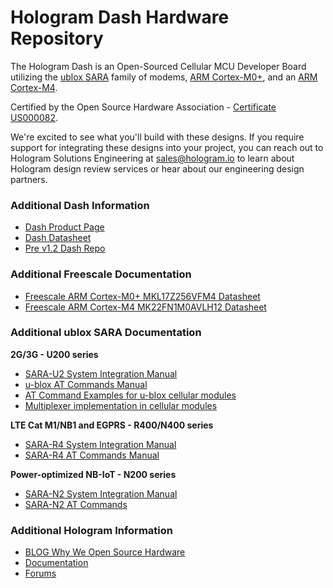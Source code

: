 # Hologram Dash Hardware Repository

The Hologram Dash is an Open-Sourced Cellular MCU Developer Board utilizing the [ublox SARA](https://www.u-blox.com/en/product-search/field_product_form/sara-111) family of modems, [ARM Cortex-M0+](https://www.mouser.com/ProductDetail/NXP-Freescale/MKL17Z256VFM4/?qs=sGAEpiMZZMsrb0xF%2FYczN2b%252bEswDCxRovw9noGekbwBCU7fbhyrbpg%3D%3D), and an [ARM Cortex-M4](https://www.mouser.com/productdetail/nxp-freescale/mk22fn1m0avlh12?qs=sGAEpiMZZMvu0Nwh4cA1weykV7KKB4hmpEGIIX8z2SGjfkLAT5PTyQ%3D%3D). 

Certified by the Open Source Hardware Association - [Certificate US000082](http://certificate.oshwa.org/certification-directory/).

We're excited to see what you'll build with these designs. If you require support for integrating these designs into your project, you can reach out to Hologram Solutions Engineering at sales@hologram.io to learn about Hologram design review services or hear about our engineering design partners.

### Additional Dash Information

 - [Dash Product Page](https://hologram.io/dash/)
 - [Dash Datasheet](https://hologram.io/docs/reference/dash/datasheet/)
 - [Pre v1.2 Dash Repo](https://github.com/hologram-io/hologram-hardware)

### Additional Freescale Documentation

 - [Freescale ARM Cortex-M0+ MKL17Z256VFM4 Datasheet](https://www.mouser.com/ds/2/302/KL17P64M48SF6-1126486.pdf)
 - [Freescale ARM Cortex-M4 MK22FN1M0AVLH12 Datasheet](https://www.mouser.com/ds/2/302/K22P64M120SF5V2-1126240.pdf)

### Additional ublox SARA Documentation

**2G/3G - U200 series**
 - [SARA-U2 System Integration Manual](https://www.u-blox.com/sites/default/files/SARA-G3-U2_SysIntegrManual_%28UBX-13000995%29_0.pdf)
 - [u-blox AT Commands Manual](https://www.u-blox.com/sites/default/files/u-blox-CEL_ATCommands_%28UBX-13002752%29.pdf)
 - [AT Command Examples for u-blox cellular modules](https://www.u-blox.com/sites/default/files/AT-CommandsExamples_AppNote_%28UBX-13001820%29.pdf)
 - [Multiplexer implementation in cellular modules](https://www.u-blox.com/sites/default/files/products/documents/MuxImplementation_ApplicationNote_%28UBX-13001887%29.pdf)
 
**LTE Cat M1/NB1 and EGPRS - R400/N400 series**

 - [SARA-R4 System Integration Manual](https://www.u-blox.com/sites/default/files/SARA-R4_SysIntegrManual_%28UBX-16029218%29.pdf)
 - [SARA-R4 AT Commands Manual](https://www.u-blox.com/sites/default/files/SARA-R4_ATCommands_%28UBX-17003787%29.pdf)

**Power-optimized NB-IoT - N200 series**

 - [SARA-N2 System Integration Manual](https://www.u-blox.com/sites/default/files/SARA-N2_SysIntegrManual_%28UBX-17005143%29.pdf)
 - [SARA-N2 AT Commands](https://www.u-blox.com/sites/default/files/SARA-N2_ATCommands_%28UBX-16014887%29.pdf)

### Additional Hologram Information

 - [BLOG Why We Open Source Hardware](https://hologram.io/open-sourcing-our-hardware/)
 - [Documentation](https://hologram.io/docs/)
 - [Forums](https://community.hologram.io/)
